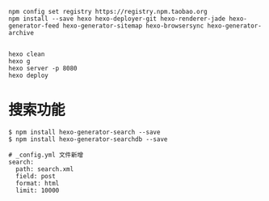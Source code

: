     
    npm config set registry https://registry.npm.taobao.org
    npm install --save hexo hexo-deployer-git hexo-renderer-jade hexo-generator-feed hexo-generator-sitemap hexo-browsersync hexo-generator-archive


	hexo clean
	hexo g
	hexo server -p 8080
	hexo deploy
	


# 搜索功能

	$ npm install hexo-generator-search --save
	$ npm install hexo-generator-searchdb --save

	# _config.yml 文件新增
	search:
	  path: search.xml
	  field: post
  	  format: html
	  limit: 10000
